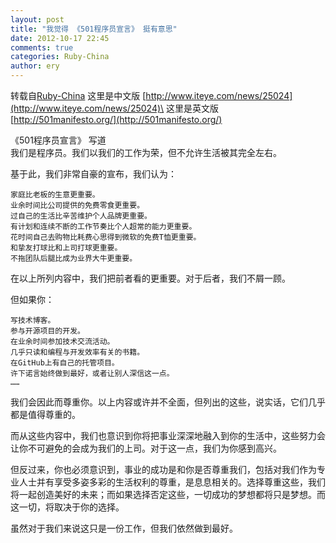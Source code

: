 ```yaml
---
layout: post
title: "我觉得 《501程序员宣言》 挺有意思"
date: 2012-10-17 22:45
comments: true
categories: Ruby-China
author: ery
---
```

转载自[Ruby-China](http://ruby-china.org/topics/3209)
这里是中文版
[http://www.iteye.com/news/25024](http://www.iteye.com/news/25024)\
 这里是英文版 [http://501manifesto.org/](http://501manifesto.org/)

《501程序员宣言》 写道\
 我们是程序员。我们以我们的工作为荣，但不允许生活被其完全左右。

基于此，我们非常自豪的宣布，我们认为：

    家庭比老板的生意更重要。
    业余时间比公司提供的免费零食更重要。
    过自己的生活比辛苦维护个人品牌更重要。
    有计划和连续不断的工作节奏比个人超常的能力更重要。
    花时间自己去购物比耗费心思得到微软的免费T恤更重要。
    和挚友打球比和上司打球更重要。
    不拖团队后腿比成为业界大牛更重要。

在以上所列内容中，我们把前者看的更重要。对于后者，我们不屑一顾。

但如果你：

    写技术博客。
    参与开源项目的开发。
    在业余时间参加技术交流活动。
    几乎只读和编程与开发效率有关的书籍。
    在GitHub上有自己的托管项目。
    许下诺言始终做到最好，或者让别人深信这一点。
    ……

我们会因此而尊重你。以上内容或许并不全面，但列出的这些，说实话，它们几乎都是值得尊重的。

而从这些内容中，我们也意识到你将把事业深深地融入到你的生活中，这些努力会让你不可避免的会成为我们的上司。对于这一点，我们为你感到高兴。

但反过来，你也必须意识到，事业的成功是和你是否尊重我们，包括对我们作为专业人士并有享受多姿多彩的生活权利的尊重，是息息相关的。选择尊重这些，我们将一起创造美好的未来；而如果选择否定这些，一切成功的梦想都将只是梦想。而这一切，将取决于你的选择。

虽然对于我们来说这只是一份工作，但我们依然做到最好。
